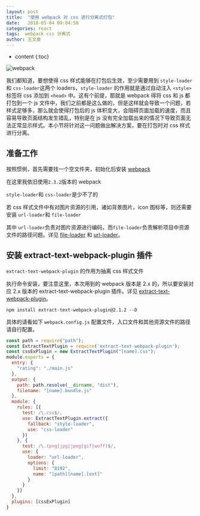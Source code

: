 ```yaml
---
layout: post
title:  "使用 webpack 对 css 进行分离式打包"
date:   2018-05-04 09:04:58
categories: react
tags:  webpack css 分离式
author: 王文章
---
```


* content
{:toc}

![webpack](https://i.loli.net/2018/04/21/5ada9267452a4.jpg)

我们都知道，要想使得 css 样式能够在打包后生效，至少需要用到 `style-loader`和 `css-loader`这两个 loaders，`style-loader` 的作用就是通过自动注入 `<style>` 标签将 css 添加到 `<head>` 中。这有个前提，那就是 webpack 得将 css 和 js 都打包到一个 js 文件中，我们之前都是这么做的，但是这样就会导致一个问题，若样式足够多，那么就会使得打包后的 js 体积变大，会阻碍页面加载的速度，而且容易导致页面结构发生错乱，特别是在 js 没有完全加载出来的情况下导致页面无法正常显示样式。本小节将针对这一问题做出解决方案，要在打包时对 css 样式进行分离。



## 准备工作

按照惯例，首先需要找一个空文件夹，初始化后安装 [webpack](https://www.npmjs.com/package/webpack) 

在这里我依旧使用`2.3.2`版本的 webpack

`style-loader`和 `css-loader`是少不了的

若 css 样式文件中有对图片资源的引用，诸如背景图片，icon 图标等，则还需要安装 `url-loader`和 `file-loader`

其中 `url-loader`负责对图片资源进行编码，而`file-loader`负责解析项目中资源文件的路径问题。详见 [file-loader](https://webpack.js.org/loaders/file-loader/) 和 [url-loader](https://webpack.js.org/loaders/url-loader/)。



## 安装 extract-text-webpack-plugin 插件

`extract-text-webpack-plugin` 的作用为抽离 css 样式文件

执行命令安装，要注意这里，本次用到的 webpack 版本是 2.x 的，所以要安装对应 2.x 版本的 extract-text-webpack-plugin 插件。详见 [extract-text-webpack-plugin](https://www.npmjs.com/package/extract-text-webpack-plugin)。

`npm install extract-text-webpack-plugin@2.1.2 --D`

具体的请看如下 `webpack.config.js` 配置文件，入口文件和其他资源文件的路径请自行配置。

```js
const path = require("path");
const ExtractTextPlugin = require('extract-text-webpack-plugin');
const cssExPlugin = new ExtractTextPlugin("[name].css");
module.exports = {
  entry: {
    "rating": "./main.js"
  },
  output: {
    path: path.resolve(__dirname, "dist"),
    filename: "[name].bundle.js"
  },
  module: {
    rules: [{
      test: /\.css$/,
      use: ExtractTextPlugin.extract({
        fallback: "style-loader",
        use: "css-loader"
      })
    }, {
      test: /\.(png|jpg|jpeg|gif|woff)$/,
      use: {
        loader: "url-loader",
        options: {
          limit: "8192",
          name: "[path][name].[ext]"
        }
      }
    }]
  },
  plugins: [cssExPlugin]
}

```



